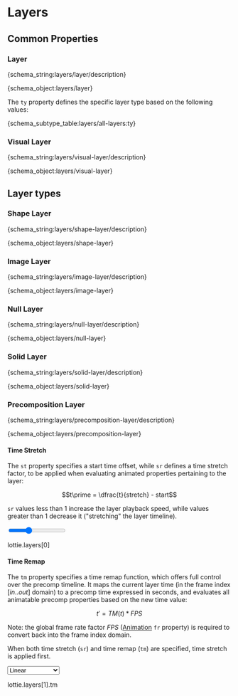 # Layers

## Common Properties

<h3 id="layer">Layer</h3>

{schema_string:layers/layer/description}

{schema_object:layers/layer}

The `ty` property defines the specific layer type based on the following values:

{schema_subtype_table:layers/all-layers:ty}

<h3 id="visual-layer">Visual Layer</h3>

{schema_string:layers/visual-layer/description}

{schema_object:layers/visual-layer}

## Layer types


<h3 id="shape-layer">Shape Layer</h3>

{schema_string:layers/shape-layer/description}

{schema_object:layers/shape-layer}

<h3 id="image-layer">Image Layer</h3>

{schema_string:layers/image-layer/description}

{schema_object:layers/image-layer}

<h3 id="null-layer">Null Layer</h3>

{schema_string:layers/null-layer/description}

{schema_object:layers/null-layer}

<h3 id="solid-layer">Solid Layer</h3>

{schema_string:layers/solid-layer/description}

{schema_object:layers/solid-layer}

<h3 id="precomposition-layer">Precomposition Layer</h3>

{schema_string:layers/precomposition-layer/description}

{schema_object:layers/precomposition-layer}

<h4 id="precomposition-time-stretch">Time Stretch</h4>

The `st` property specifies a start time offset, while `sr` defines a time stretch factor,
to be applied when evaluating animated properties pertaining to the layer:

$$t\prime = \dfrac{t}{stretch} - start$$

`sr` values less than $1$ increase the layer playback speed, while values greater than $1$
decrease it ("stretching" the layer timeline).

<lottie-playground example="time_stretch.json">
    <title>Example</title>
    <form>
        <input type="range" min="0.5" max="2" value="1" step="0.01" title="Time Stretch"/>
    </form>
    <json>lottie.layers[0]</json>
    <script>
        var layer = lottie.layers[0];
        layer.sr =  Number(data["Time Stretch"]);
    </script>
</lottie-playground>

<h4 id="precomposition-time-remap">Time Remap</h4>

The `tm` property specifies a time remap function, which offers full control over the precomp
timeline.  It maps the current layer time (in the frame index $[in..out]$ domain) to a precomp
time expressed in seconds, and evaluates all animatable precomp properties based on the new
time value:

$$t\prime = TM(t) * FPS$$

Note: the global frame rate factor $FPS$ ([Animation](composition.md#Animation) `fr` property) is
required to convert back into the frame index domain.

When both time stretch (`sr`) and time remap (`tm`) are specified, time stretch is applied first.


<lottie-playground example="time_remap.json">
    <title>Example</title>
    <form>
        <select title="Time Remap">
            <option value="0">Linear</option>
            <option value="1">Easing 1</option>
            <option value="2">Easing 2</option>
            <option value="3">Easing-Reverse</option>
        </select>
    </form>
    <json>lottie.layers[1].tm</json>
    <script>
        const time_maps = [
            { 'a': 1, k: [
                { 't':   0, 's': [ 0], 'o': { 'x': [0], 'y': [0]}, 'i': { 'x': [1], 'y': [1] }},
                { 't': 600, 's': [10] }
            ]},
            { 'a': 1, k: [
                { 't':   0, 's': [ 0], 'o': { 'x': [0], 'y': [0.5]}, 'i': { 'x': [0.5], 'y': [1] }},
                { 't': 600, 's': [10] }
            ]},
            { 'a': 1, k: [
                { 't':   0, 's': [ 0], 'o': { 'x': [0], 'y': [0.5]}, 'i': { 'x': [1], 'y': [0.5] }},
                { 't': 600, 's': [10] }
            ]},
            { 'a': 1, k: [
                { 't':   0, 's': [ 0], 'o': { 'x': [0.2], 'y': [0]}, 'i': { 'x': [0.8], 'y': [1] }},
                { 't': 300, 's': [ 7], 'o': { 'x': [0.2], 'y': [0]}, 'i': { 'x': [0.8], 'y': [1] }},
                { 't': 600, 's': [ 0] }
            ]},
        ];
        const time_paths = [
            {
                'v': [[-250, 50], [250, -50]],
                'o': [[   0,  0], [  0,   0]],
                'i': [[   0,  0], [  0,   0]],
                'c': false
            }, {
                'v': [[-250,  50], [ 250, -50]],
                'o': [[   0, -50], [   0,   0]],
                'i': [[   0,   0], [-250,   0]],
                'c': false
            }, {
                'v': [[-250,  50], [250, -50]],
                'o': [[   0, -50], [  0,   0]],
                'i': [[   0,   0], [  0,  50]],
                'c': false
            }, {
                'v': [[-250, 50], [   0, -20], [ 250, 50]],
                'o': [[ 100,  0], [ 100,   0], [   0,  0]],
                'i': [[   0,  0], [-100,   0], [-100,  0]],
                'c': false
            },
        ];
        const sample_index = data["Time Remap"];
        const precomp_layer = lottie.layers[1];
        precomp_layer.tm = time_maps[sample_index];
        const time_shape = lottie.layers[0].shapes[1].it[0];
        time_shape.ks.k = time_paths[sample_index];
    </script>
</lottie-playground>
